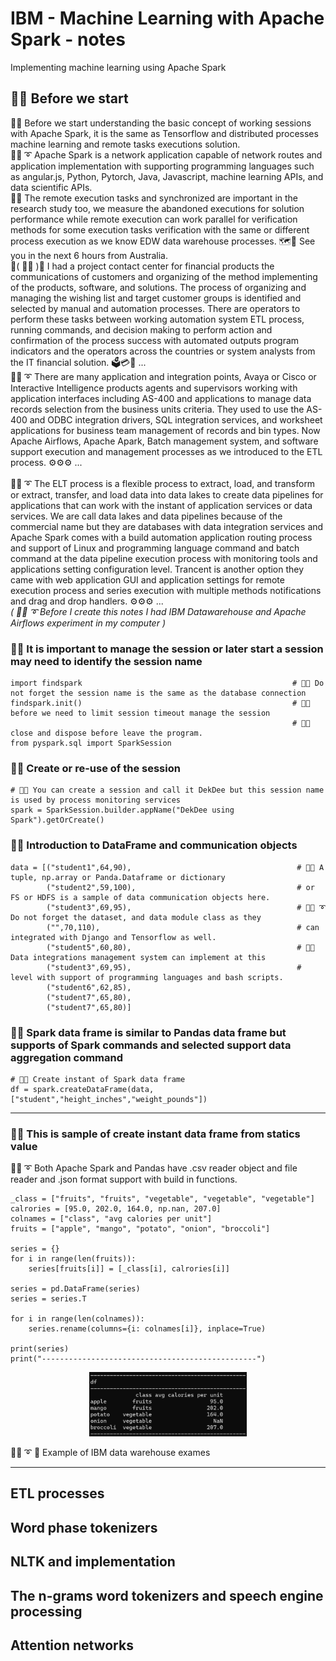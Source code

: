 # IBM - Machine Learning with Apache Spark - notes
Implementing machine learning using Apache Spark

## 🧸💬 Before we start

🧸💬 Before we start understanding the basic concept of working sessions with Apache Spark, it is the same as Tensorflow and distributed processes machine learning and remote tasks executions solution. </br>
🐑💬 ➰ Apache Spark is a network application capable of network routes and application implementation with supporting programming languages such as angular.js, Python, Pytorch, Java, Javascript, machine learning APIs, and data scientific APIs. </br>
🦤💬 The remote execution tasks and synchronized are important in the research study too, we measure the abandoned executions for solution performance while remote execution can work parallel for verification methods for some execution tasks verification with the same or different process execution as we know EDW data warehouse processes. 🗺️💬 See you in the next 6 hours from Australia. </br>
💃( 👩‍🏫 )💬 I had a project contact center for financial products the communications of customers and organizing of the method implementing of the products, software, and solutions. The process of organizing and managing the wishing list and target customer groups is identified and selected by manual and automation processes. There are operators to perform these tasks between working automation system ETL process, running commands, and decision making to perform action and confirmation of the process success with automated outputs program indicators and the operators across the countries or system analysts from the IT financial solution. 🗳️💳🧾 ...</br>
🐑💬 ➰ There are many application and integration points, Avaya or Cisco or Interactive Intelligence products agents and supervisors working with application interfaces including AS-400 and applications to manage data records selection from the business units criteria. They used to use the AS-400 and ODBC integration drivers, SQL integration services, and worksheet applications for business team management of records and bin types. Now Apache Airflows, Apache Apark, Batch management system, and software support execution and management processes as we introduced to the ETL process. ⚙️⚙️⚙️ ...</br>
</br>
🐑💬 ➰ The ELT process is a flexible process to extract, load, and transform or extract, transfer, and load data into data lakes to create data pipelines for applications that can work with the instant of application services or data services. We are call data lakes and data pipelines because of the commercial name but they are databases with data integration services and Apache Spark comes with a build automation application routing process and support of Linux and programming language command and batch command at the data pipeline execution process with monitoring tools and applications setting configuration level. Trancent is another option they came with web application GUI and application settings for remote execution process and series execution with multiple methods notifications and drag and drop handlers. ⚙️⚙️⚙️ ...</br>
*( 🐑💬 ➰  Before I create this notes I had IBM Datawarehouse and Apache Airflows experiment in my computer )*  </br>

### 🧸💬 It is important to manage the session or later start a session may need to identify the session name

```
import findspark                                               # 🧸💬 Do not forget the session name is the same as the database connection
findspark.init()                                               # 🧸💬 before we need to limit session timeout manage the session
                                                               # 🧸💬 close and dispose before leave the program.
from pyspark.sql import SparkSession
```

### 🧸💬 Create or re-use of the session

```
# 🧸💬 You can create a session and call it DekDee but this session name is used by process monitoring services
spark = SparkSession.builder.appName("DekDee using Spark").getOrCreate() 
```

### 🧸💬 Introduction to DataFrame and communication objects

```
data = [("student1",64,90),                                     # 🧸💬 A tuple, np.array or Panda.Dataframe or dictionary 
        ("student2",59,100),                                    # or FS or HDFS is a sample of data communication objects here.
        ("student3",69,95),                                     # 🐑💬 ➰ Do not forget the dataset, and data module class as they 
        ("",70,110),                                            # can integrated with Django and Tensorflow as well.
        ("student5",60,80),                                     # 🐐💬 Data integrations management system can implement at this 
        ("student3",69,95),                                     # level with support of programming languages and bash scripts.
        ("student6",62,85),
        ("student7",65,80),
        ("student7",65,80)]
```

### 🧸💬 Spark data frame is similar to Pandas data frame but supports of Spark commands and selected support data aggregation command

```
# 🧸💬 Create instant of Spark data frame
df = spark.createDataFrame(data, ["student","height_inches","weight_pounds"])
```

- - -

### 🧸💬 This is sample of create instant data frame from statics value

🐑💬 ➰  Both Apache Spark and Pandas have .csv reader object and file reader and .json format support with build in functions. </br>

```
_class = ["fruits", "fruits", "vegetable", "vegetable", "vegetable"]
calrories = [95.0, 202.0, 164.0, np.nan, 207.0]
colnames = ["class", "avg calories per unit"]
fruits = ["apple", "mango", "potato", "onion", "broccoli"]

series = {}
for i in range(len(fruits)):
    series[fruits[i]] = [_class[i], calrories[i]]
    
series = pd.DataFrame(series)
series = series.T

for i in range(len(colnames)):
    series.rename(columns={i: colnames[i]}, inplace=True)

print(series)
print("------------------------------------------------")
```

<p align="center" width="100%">
    <img width="50%" src="https://github.com/jkaewprateep/machinelearning_apachespark/blob/main/01.png">
</p>
🐑💬 ➰ 🤫 Example of IBM data warehouse exames

- - -

## ETL processes

## Word phase tokenizers

## NLTK and implementation

## The n-grams word tokenizers and speech engine processing

## Attention networks
